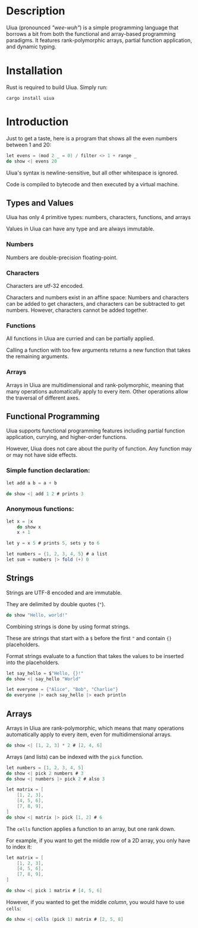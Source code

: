 # Description

Uiua (pronounced *"wee-wuh"*) is a simple programming language that borrows a bit from both the functional and array-based programming paradigms. It features rank-polymorphic arrays, partial function application, and dynamic typing.

# Installation

Rust is required to build Uiua. Simply run:
```
cargo install uiua
```

# Introduction

Just to get a taste, here is a program that shows all the even numbers between 1 and 20:
```cs
let evens = (mod 2 _ = 0) / filter <> 1 + range _
do show <| evens 20
```

Uiua's syntax is newline-sensitive, but all other whitespace is ignored.

Code is compiled to bytecode and then executed by a virtual machine.

## Types and Values

Uiua has only 4 primitive types: numbers, characters, functions, and arrays

Values in Uiua can have any type and are always immutable.

### Numbers

Numbers are double-precision floating-point.

### Characters

Characters are utf-32 encoded.

Characters and numbers exist in an affine space:
Numbers and characters can be added to get characters, and characters can be subtracted to get numbers.
However, characters cannot be added together.

### Functions

All functions in Uiua are curried and can be partially applied.

Calling a function with too few arguments returns a new function that takes the remaining arguments.

### Arrays

Arrays in Uiua are multidimensional and rank-polymorphic, meaning that many operations automatically apply to every item.
Other operations allow the traversal of different axes.

## Functional Programming

Uiua supports functional programming features including partial function application, currying, and higher-order functions.

However, Uiua does not care about the purity of function. Any function may or may not have side effects.

### Simple function declaration:
```cs
let add a b = a + b

do show <| add 1 2 # prints 3
```
### Anonymous functions:
```cs
let x = |x
    do show x
    x + 1

let y = x 5 # prints 5, sets y to 6

let numbers = {1, 2, 3, 4, 5} # a list
let sum = numbers |> fold (+) 0
```

## Strings

Strings are UTF-8 encoded and are immutable.

They are delimited by double quotes (`"`).

```cs
do show "Hello, world!"
```
Combining strings is done by using format strings.

These are strings that start with a `$` before the first `"` and contain `{}` placeholders.

Format strings evaluate to a function that takes the values to be inserted into the placeholders.

```cs
let say_hello = $"Hello, {}!"
do show <| say_hello "World"

let everyone = {"Alice", "Bob", "Charlie"}
do everyone |> each say_hello |> each println
```

## Arrays

Arrays in Uiua are rank-polymorphic, which means that many operations automatically apply to every item, even for multidimensional arrays.

```cs
do show <| [1, 2, 3] * 2 # [2, 4, 6]
```
Arrays (and lists) can be indexed with the `pick` function.
```cs
let numbers = [1, 2, 3, 4, 5]
do show <| pick 2 numbers # 3
do show <| numbers |> pick 2 # also 3

let matrix = [
    [1, 2, 3], 
    [4, 5, 6], 
    [7, 8, 9],
]
do show <| matrix |> pick [1, 2] # 6
```
The `cells` function applies a function to an array, but one rank down.

For example, if you want to get the middle row of a 2D array, you only have to index it:
```cs
let matrix = [
    [1, 2, 3], 
    [4, 5, 6], 
    [7, 8, 9],
]

do show <| pick 1 matrix # [4, 5, 6]
```
However, if you wanted to get the middle *column*, you would have to use `cells`:
```cs
do show <| cells (pick 1) matrix # [2, 5, 8]
```